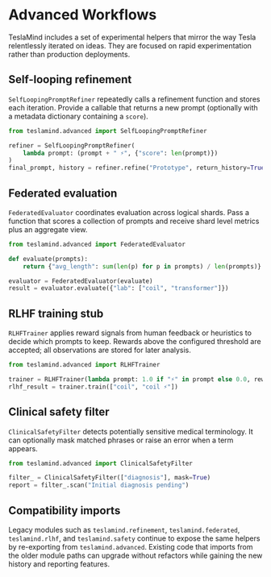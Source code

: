 # Advanced Workflows

TeslaMind includes a set of experimental helpers that mirror the way Tesla
relentlessly iterated on ideas. They are focused on rapid experimentation rather
than production deployments.

## Self-looping refinement

`SelfLoopingPromptRefiner` repeatedly calls a refinement function and stores each
iteration. Provide a callable that returns a new prompt (optionally with a
metadata dictionary containing a `score`).

```python
from teslamind.advanced import SelfLoopingPromptRefiner

refiner = SelfLoopingPromptRefiner(
    lambda prompt: (prompt + " ⚡", {"score": len(prompt)})
)
final_prompt, history = refiner.refine("Prototype", return_history=True)
```

## Federated evaluation

`FederatedEvaluator` coordinates evaluation across logical shards. Pass a
function that scores a collection of prompts and receive shard level metrics plus
an aggregate view.

```python
from teslamind.advanced import FederatedEvaluator

def evaluate(prompts):
    return {"avg_length": sum(len(p) for p in prompts) / len(prompts)}

evaluator = FederatedEvaluator(evaluate)
result = evaluator.evaluate({"lab": ["coil", "transformer"]})
```

## RLHF training stub

`RLHFTrainer` applies reward signals from human feedback or heuristics to decide
which prompts to keep. Rewards above the configured threshold are accepted; all
observations are stored for later analysis.

```python
from teslamind.advanced import RLHFTrainer

trainer = RLHFTrainer(lambda prompt: 1.0 if "⚡" in prompt else 0.0, reward_threshold=0.5)
rlhf_result = trainer.train(["coil", "coil ⚡"])
```

## Clinical safety filter

`ClinicalSafetyFilter` detects potentially sensitive medical terminology. It can
optionally mask matched phrases or raise an error when a term appears.

```python
from teslamind.advanced import ClinicalSafetyFilter

filter_ = ClinicalSafetyFilter(["diagnosis"], mask=True)
report = filter_.scan("Initial diagnosis pending")
```

## Compatibility imports

Legacy modules such as `teslamind.refinement`, `teslamind.federated`, `teslamind.rlhf`, and
`teslamind.safety` continue to expose the same helpers by re-exporting from
`teslamind.advanced`. Existing code that imports from the older module paths can
upgrade without refactors while gaining the new history and reporting features.
